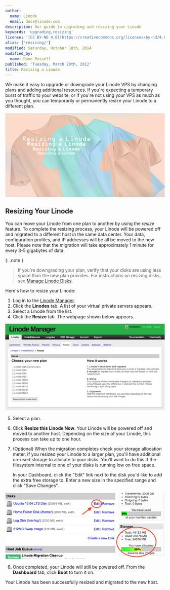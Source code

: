 ```yaml
---
author:
  name: Linode
  email: docs@linode.com
description: Our guide to upgrading and resizing your Linode
keywords: 'upgrading,resizing'
license: '[CC BY-ND 4.0](https://creativecommons.org/licenses/by-nd/4.0)'
alias: ['resizing/']
modified: Saturday, October 18th, 2014
modified_by:
  name: Dave Russell
published: 'Tuesday, March 20th, 2012'
title: Resizing a Linode
---
```


We make it easy to upgrade or downgrade your Linode VPS by changing plans and adding additional resources. If you're expecting a temporary burst of traffic to your website, or if you're not using your VPS as much as you thought, you can temporarily or permanently resize your Linode to a different plan.

![Resizing a Linode](/docs/assets/resizing_a_linode.png "Resizing a Linode")

## Resizing Your Linode

You can move your Linode from one plan to another by using the *resize* feature. To complete the resizing process, your Linode will be powered off and migrated to a different host in the same data center. Your data, configuration profiles, and IP addresses will be all be moved to the new host. Please note that the migration will take approximately 1 minute for every 3-5 gigabytes of data.

 {: .note }
>
> If you're downgrading your plan, verify that your disks are using less space than the new plan provides. For instructions on resizing disks, see [Manage Linode Disks](/docs/disk-images-config-profiles).

Here's how to resize your Linode:

1.  Log in to the [Linode Manager](https://manager.linode.com).
2.  Click the **Linodes** tab. A list of your virtual private servers appears.
3.  Select a Linode from the list.
4.  Click the **Resize** tab. The webpage shown below appears.

[![The Linode Manger interface.](/docs/assets/1741-resize1_small.png)](/docs/assets/1742-resize1.png)

5.  Select a plan.
6.  Click **Resize this Linode Now**. Your Linode will be powered off and moved to another host. Depending on the size of your Linode, this process can take up to one hour.
7. (Optional) When the migration completes check your storage allocation meter. If you resized your Linode to a larger plan, you'll have additional un-used storage to allocate to your disks. You'll want to do this if the filesystem internal to one of your disks is running low on free space.

    In your Dashboard, click the "Edit" link next to the disk you'd like to add the extra free storage to. Enter a new size in the specified range and click "Save Changes".

[![Adding storage space to an invidivual disk.](/docs/assets/resize-a-disk.png)](/docs/assets/resize-a-disk.png)

8. Once completed, your Linode will still be powered off. From the **Dashboard** tab, click **Boot** to turn it on.

Your Linode has been successfully resized and migrated to the new host.
